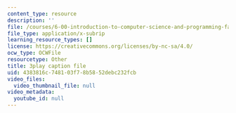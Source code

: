 ```yaml
---
content_type: resource
description: ''
file: /courses/6-00-introduction-to-computer-science-and-programming-fall-2008/4383816c748103f78b5852debc232fcb_udnyuHzJsjM.srt
file_type: application/x-subrip
learning_resource_types: []
license: https://creativecommons.org/licenses/by-nc-sa/4.0/
ocw_type: OCWFile
resourcetype: Other
title: 3play caption file
uid: 4383816c-7481-03f7-8b58-52debc232fcb
video_files:
  video_thumbnail_file: null
video_metadata:
  youtube_id: null
---
```

